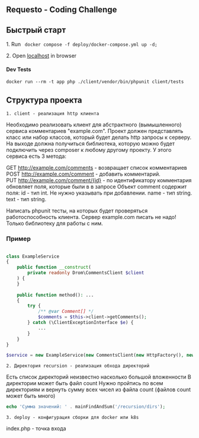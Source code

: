 ## Requesto - Coding Challenge

## Быстрый старт

<p>1. Run <code> docker compose -f deploy/docker-compose.yml up -d;</code></p>
<p></p>
<p>2. Open <a href="http://localhost ">localhost</a> in browser</p>

#### Dev Tests
<p><code>docker run --rm -t app php ./client/vendor/bin/phpunit client/tests</code></p>

## Структура проекта

<p><code>1. client - реализация http клиента</code></p>

Необходимо реализовать клиент для абстрактного (вымышленного) сервиса комментариев "example.com". Проект должен представлять класс или набор классов, который будет делать http запросы к серверу.
На выходе должна получиться библиотека, которую можно будет подключить через composer к любому другому проекту.
У этого сервиса есть 3 метода:

GET http://example.com/comments - возвращает список комментариев
<br>POST http://example.com/comment - добавить комментарий.
<br>PUT http://example.com/comment/{id} - по идентификатору комментария обновляет поля, которые были в в запросе
Объект comment содержит поля:
id - тип int. Не нужно указывать при добавлении.
name - тип string.
text - тип string.

Написать phpunit тесты, на которых будет проверяться работоспособность клиента.
Сервер example.com писать не надо! Только библиотеку для работы с ним.

### Пример

```php

class ExampleService
{
    public function __construct(
        private readonly Drom\CommentsClient $client
    ) {
    }
    
    public function method(): ...
    {
        try {
            /** @var Comment[] */
            $comments = $this->client->getComments();
        } catch (\ClientExceptionInterface $e) {
            ...
        }
    } 
}

$service = new ExampleService(new CommentsClient(new HttpFactory(), new StreamFactory(), new Client());
```

<p><code>2. Директория recursion - реализация обхода директорий</code></p>

Есть список директорий неизвестно насколько большой вложенности
В директории может быть файл count
Нужно пройтись по всем директориям и вернуть сумму всех чисел из файла count (файлов count может быть много)

```php
echo 'Сумма значений: ' . mainFindAndSum('/recursion/dirs');
```
<p><code>3. deploy - конфигурация сборки для docker или k8s</code></p>

index.php - точка входа
